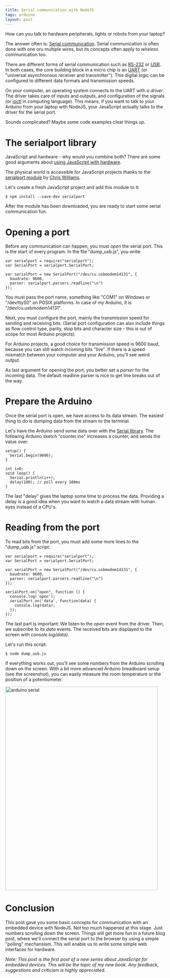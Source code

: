 ```yaml
---
title: Serial communication with NodeJS
tags: arduino
layout: post
---
```

How can you talk to hardware peripherals, lights or robots from your laptop?

The answer often is: [Serial communication](http://en.wikipedia.org/wiki/Serial_communication). Serial communication is often done with one oru multiple wires, but its concepts often apply to *wireless* communication too. 

There are different forms of serial communication such as [RS-232](http://en.wikipedia.org/wiki/RS-232) or [USB](http://en.wikipedia.org/wiki/USB). In both cases, the core building block in a micro chip is an [UART](http://en.wikipedia.org/wiki/Universal_asynchronous_receiver/transmitter) (or "universal asynchronous receiver and transmitter").  This digital logic can be configured to different data formats and transmission speeds. 

On your computer, an operating system connects to the UART with *a driver*. The driver takes care of inputs and outputs, and configuration of the signals (or [ioctl](http://en.wikipedia.org/wiki/Ioctl) in computing language). This means, if you want to talk to your Arduino from your laptop with NodeJS, your JavaScript actually talks to the driver for the serial port.

Sounds complicated? Maybe some code examples clear things up.

# The serialport library

JavaScript and hardware - why would you combine both? There are some good arguments about [using JavaScript with hardware](http://www.voodootikigod.com/nodebots-the-rise-of-js-robotics/).

The physical world is accessible for JavaScript projects thanks to the [serialport module](https://www.npmjs.com/package/serialport) by [Chris Williams](https://github.com/voodootikigod). 


Let's create a fresh JavaScript project and add this module to it:

    $ npm install --save-dev serialport

After the module has been downloaded, you are ready to start some serial communication fun.


# Opening a port

Before any communication can happen, you must *open* the serial port. This is the start of every program. In the file "dump_usb.js", you write:

    var serialport = require("serialport"); 
    var SerialPort = serialport.SerialPort; 

    var serialPort = new SerialPort("/dev/cu.usbmodem14131", {
      baudrate: 9600,
      parser: serialport.parsers.readline("\n")
    });


You must pass the port name, something like "COM1" on Windows or "/dev/ttyS0" on POSIX platforms. In case of my Arduino, it is "/dev/cu.usbmodem14131".

Next, you must configure the port, mainly the transmission speed for sending and receiving bits.  (Serial port configuration can also include things as flow control type, parity, stop bits and character size - this is out of scope for most Arduino projects).

For Arduino projects, a good choice for transmission speed is 9600 baud, because you can still watch incoming bits "live". If there is a speed mismatch between your computer and your Arduino, you'll see weird output.  

As last argument for opening the port, you better set a *parser* for the incoming data. The default readline parser is nice to get line breaks out of the way.

# Prepare the Arduino

Once the serial port is open, we have access to its data stream. The easiest thing to do is dumping data from the stream to the terminal.

Let's have the Arduino send some data over with the [Serial library](http://arduino.cc/en/reference/serial). The following Arduino sketch "counter.ino" increases a counter, and sends the value over:

    setup() {
      Serial.begin(9600);
    }
    
    int i=0;
    void loop() {
      Serial.println(i++);
      delay(100); // poll every 100ms
    }

The last "delay" gives the laptop some time to process the data. Providing a delay is a good idea when you want to watch a data stream with human eyes instead of a CPU's.

# Reading from the port

To read bits from the port, you must add some more lines to the "dump_usb.js" script: 

    var serialport = require("serialport");
    var SerialPort = serialport.SerialPort;
    
    var serialPort = new SerialPort("/dev/cu.usbmodem14131", {
      baudrate: 9600,
      parser: serialport.parsers.readline("\n")
    });
    
    serialPort.on("open", function () {
      console.log('open');
      serialPort.on('data', function(data) {
        console.log(data);
      });
    });

The last part is important: We listen to the *open* event from the driver. Then, we subscribe to its *data* events. The received bits are displayed to the screen with *console.log(data)*.
  
Let's run this script:

    $ node dump_usb.js

If everything works out, you'll see some numbers from the Arduino scrolling down on the screen. With a bit more advanced Arduino breadboard setup (see the screenshot), you can easily measure the room temperature or the position of a potentiometer.

<a href="https://www.flickr.com/photos/pmulder99/16623712038" title="arduino serial by Patrick Mulder, on Flickr"><img src="https://farm9.staticflickr.com/8716/16623712038_89579b2ec8_z.jpg" width="480" height="640" alt="arduino serial"></a>



# Conclusion

This post gave you some basic concepts for communication with an embedded device with NodeJS. Not too much happened at this stage. Just numbers scrolling down the screen. Things will get more fun in a future blog post, where we'll connect the serial port to the browser by using a simple "polling" mechansism. This will enable us to write some simple web interfaces for hardware.

*Note: This post is the first post of a new series about JavaScript for embedded devices. This will be the topic of my new book. Any feedback, suggestions and criticism is highly appreciated.*
